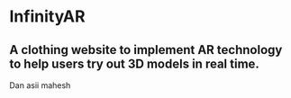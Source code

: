 # InfinityAR

## A clothing website to implement AR technology to help users try out 3D models in real time.

Dan
asii
mahesh
